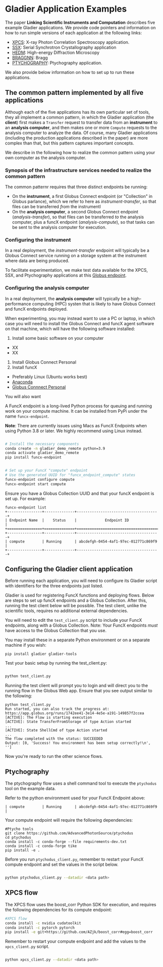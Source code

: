 # Gladier Application Examples

The paper **Linking Scientific Instruments and Computation** describes five example Gladier applications. We provide code pointers and information on how to run simple versions of each application at the following links:

* [XPCS](https://github.com/globus-gladier/gladier-patterns-examples-2022/blob/main/xpcs_client.py): X-ray Photon Correlation Spectroscopy application.
* [SSX](): Serial Synchrotron Crystallography application 
* [HEDM](): High-energy Diffraction Microscopy
* [BRAGGNN](): Bragg
* [PTYCHOGRAPHY](https://github.com/globus-gladier/gladier-patterns-examples-2022/blob/main/ptychodus_client.py): Ptychography application.

We also provide below information on how to set up to run these applications.


## The common pattern implemented by all five applications

Although each of the five applications has its own particular set of tools, they all implement a common pattern, in which the Gladier application (the **client**) first makes a `Transfer` request to transfer data from an **instrument** to an **analysis computer**, and then makes one or more `Compute` requests to the analysis computer to analyze the data. Of course, many Gladier applications (including the production applications described in the paper) are more complex than that, but this pattern captures important concepts.

We describe in the following how to realize the common pattern using your own computer as the analysis computer.

### Synopsis of the infrastructure services needed to realize the common pattern

The common patternr requires that three distinct endpoints be running:

* On the **instrument**, a first Globus Connect endpoint (or "Collection" in Globus parlance), which we refer to here as *instrument-transfer*, so that files can be transferred *from* the instrumentl
* On the **analysis computer**, a second Globus Connect endpoint (*analysis-transfer*), so that files can be transferred *to* the analysis computer, plus a funcX endpoint (*analysis-compute*), so that tasks can be sent to the analysis computer for execution. 

### Configuring the instrument

In a real deployment, the *instrument-transfer* endpoint will typically be a Globus Connect service running on a storage system at the instrument where data are being produced.

To facilitate experimentation, we make test data available for the XPCS, SSX, and Ptychography applications at this [Globus endpoint](https://app.globus.org/file-manager?origin_id=a17d7fac-ce06-4ede-8318-ad8dc98edd69&origin_path=%2F~%2F). 

### Configuring the analysis computer 

In a real deployment, the **analysis computer** will typically be a high-performance computing (HPC) systen that is likely to have Globus Connect and funcX endpoints deployed. 

When experimenting, you may instead want to use a PC or laptop, in which case you will need to install the Globus Connect and funcX agent software on that machine, which will have the following software installed:

1. Install some basic software on your computer
  * XX
  * XX
1. Install Globus Connect Personal 
1. Install funcX 

* Preferably Linux (Ubuntu works best)
* [Anaconda](https://www.anaconda.com/products/distribution#Downloads)
* [Globus Connnect Personal](https://docs.globus.org/how-to/globus-connect-personal-linux/)

You will also want 

A FuncX endpoint is a long-lived Python process for queuing and running work on your compute machine. It can be installed from PyPi under the name `funcx-endpoint`.

**Note**: There are currently issues using Macs as FuncX Endpoints when using Python 3.8 or later. We highly recommend using Linux instead.

```bash

# Install the necessary components
conda create -n gladier_demo_remote python=3.9
conda activate gladier_demo_remote
pip install funcx-endpoint


# Set up your FuncX "compute" endpoint
# Use the generated UUID for "funcx_endpoint_compute" states
funcx-endpoint configure compute
funcx-endpoint start compute
```

Ensure you have a Globus Collection UUID and that your funcX endpoint is set up. For example:

```
funcx-endpoint list
+----------------+--------------+--------------------------------------+
| Endpoint Name  |    Status    |             Endpoint ID              |
+================+==============+======================================+
+----------------+--------------+--------------------------------------+
| compute        | Running      | abcdefgh-0454-4af1-97ec-012771c869f9 |
+----------------+--------------+--------------------------------------+
```


## Configuring the Gladier client application

Before running each application, you will need to configure its Gladier script with identifiers for the three endpoints just listed.


Gladier is used for registering FuncX functions and deploying flows. Below are steps to
set up funcX endpoints and a Globus Collection. After this, running the test client below
will be possible. The test client, unlike the scientific tools, requires no additional external dependencies.

You will need to edit the `test_client.py` script to include your
FuncX endpoints, along with a Globus Collection. Note: Your
FuncX endpoints _must_ have access to the Globus Collection that you use.

You may install these in a separate Python environment or on a separate machine
if you wish:

```
pip install gladier gladier-tools
```

Test your basic setup by running the test_client.py:

```bash

python test_client.py
```

Running the test client will prompt you to login and will direct you to the running flow in the Globus Web app. Ensure that you see output similar to the following:

```
python test_client.py
Run started, you can also track the progress at:
https://app.globus.org/runs/1742ee41-3e14-4e5e-a191-149857f2ccea
[ACTIVE]: The Flow is starting execution
[ACTIVE]: State TransferFromStorage of type Action started
...
[ACTIVE]: State ShellCmd of type Action started
...
The flow completed with the status: SUCCEEDED
Output: [0, 'Success! You environment has been setup correctly!\n', '']
```

Now you're ready to run the other science flows.

## Ptychography

The ptychography flow uses a shell command tool to execute the `ptychodus` tool on the example data.

Refer to the python environment used for your FuncX Endpoint above:

```
| compute        | Running      | abcdefgh-0454-4af1-97ec-012771c869f9 |
```

Your compute endpoint will require the following dependencies:

```
#Ptycho tools
git clone https://github.com/AdvancedPhotonSource/ptychodus
cd ptychodus
conda install -c conda-forge --file requirements-dev.txt
conda install -c conda-forge tike
pip install -e . 
```

Before you run `ptychodus_client.py`, remember to restart your FuncX compute endpoint and set
the values in the script below.

```bash

python ptychodus_client.py --datadir <data path>
```

## XPCS flow

The XPCS flow uses the boost_corr Python SDK for execution, and requires the following dependencies
for its compute endpoint:

```bash
#XPCS flow
conda install -c nvidia cudatoolkit
conda install -c pytorch pytorch
pip install -e git+https://github.com/AZjk/boost_corr#egg=boost_corr
```


Remember to restart your compute endpoint and add the values to the `xpcs_client.py` script.

```bash

python xpcs_client.py --datadir <data path>
```
